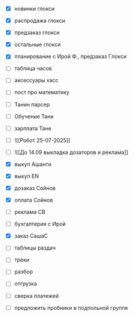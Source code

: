 - [x] новинки глокси
- [x] распродажа глокси
- [x] предзаказ глокси
- [x] остальные глокси
- [x] планирование с Ирой Ф., предзаказ Глокси
- [ ] таблица часов
- [ ] аксессуары хасс
- [ ] пост про математику
- [ ] Танин парсер 
- [ ] Обучение Тани
- [ ] зарплата Тане
- [ ] ![[Робот 25-07-2025]]
- [ ] ![[До 14.09 выкладка дозаторов и реклама]]
- [x] выкуп Ашанти
- [x] выкуп ЕN
- [x] дозаказ Сойнов
- [x] оплата Сойнов
- [ ] реклама СВ
- [ ] бухгалтерия с Ирой
- [x] заказ СашаС
- [ ] таблицы раздач
- [ ] треки
- [ ] разбор
- [ ] отгрузка
- [ ] сверка платежей
- [ ] предложить пробники в подпольной группе

